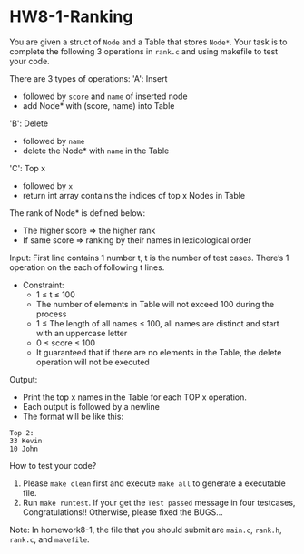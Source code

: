 # HW8-1-Ranking
You are given a struct of `Node` and a Table that stores `Node*`. Your task is to complete the following 3 operations in `rank.c` and using makefile to test your code.

There are 3 types of operations:
'A': Insert
- followed by `score` and `name` of inserted node 
- add Node* with (score, name) into Table

'B': Delete
- followed by `name`
- delete the Node* with `name` in the Table

'C': Top x
- followed by `x`
- return int array contains the indices of top x Nodes in Table

The rank of Node* is defined below:
- The higher score => the higher rank
- If same score => ranking by their names in lexicological order

Input:
First line contains 1 number t, t is the number of test cases.
There’s 1 operation on the each of following t lines.

- Constraint:
    - 1 ≤ t ≤ 100
    - The number of elements in Table will not exceed 100 during the process
    - 1 ≤ The length of all names ≤ 100, all names are distinct and start with an uppercase letter 
    - 0 ≤ score ≤ 100
    - It guaranteed that if there are no elements in the Table, the delete operation will not be executed 

Output:
- Print the top x names in the Table for each TOP x operation.
- Each output is followed by a newline
- The format will be like this:
```
Top 2:
33 Kevin
10 John
```
How to test your code?
1. Please `make clean` first and execute `make all` to generate a executable file.
2. Run `make runtest`. If your get the `Test passed` message in four testcases, Congratulations!! 
Otherwise, please fixed the BUGS...

Note: In homework8-1, the file that you should submit are `main.c`, `rank.h`, `rank.c`, and `makefile`.
